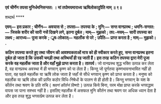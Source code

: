 **एवं चीर्णेन तपसा मुनिर्धमनिसन्तत: ।** **मां तपोमयमाराध्य ऋषिलोकादुपैति माम् ॥ ९॥** 

शब्दार्थ **** 

**एवम्—** **इस प्रकार** **; चीर्णेन—** **अवयास से** **; तपसा—** **तपस्या के** **; मुनि:—** **सन्त वानप्रस्थ** **; धमनि-सन्तत:—** **जिसके शरीर की सारी** **नसें दिखने लगे, इतना दुर्बल** **; माम्—** **मुझको** **; तप:-मयम्—** **सारी तपस्या का लक्ष्य** **; आराध्य—** **पूजा करके** **; ॢष-लोकात्—** **महर्लोक से परे** **; उपैति—** **प्राप्त करता है** **; माम्—** **मुझको।** **.** 

**कठिन तपस्या करते हुए तथा जीवन की आवश्यकताओं मात्र को ही स्वीकार करते हुए,** **सन्त वानप्रस्थ इतना दुर्बल हो जाता है कि उसकी चमड़ी तथा अस्थियाँ ही रह जाती हैं। इस तरह** **कठिन तपस्या द्वारा मेरी पूजा करके वह महर्लोक जाता है और वहाँ मुझे प्राप्त करता है।** **तात्पर्य :** जो वानप्रस्थ शुद्ध भक्ति उत्पन्न कर लेता है, वह वानप्रस्थ अवस्था में ही भगवान् कृष्ण को पा लेता है। किन्तु जो पूर्णतया कृष्णभावनाभावित नहीं हो पाता, वह पहले महर्लोक या ऋषि लोक जाता है जहाँ से सीधे भगवान् कृष्ण को प्राप्त करता है। मनुष्य को महर्लोक या ऋषि लोक की प्राप्ति कठोर विधि-निषेधों के पालन से ही होती है। किन्तु भगवान् के यश के कीर्तन तथा श्रवण के प्रति रुचि ( *श्रवणं कीर्तनं विष्णो:* ) उत्पन्न किये बिना, परम मोक्ष प्राप्त करके भगवद्धाम वापस जा पाना सश्भव नहीं है। इसलिए महर्लोक में असफल मुनि कीर्तन तथा श्रवण पर अधिक ध्यान देता है और इस तरह शुद्ध भगवत्प्रेम उत्पन्न कर लेता है।  